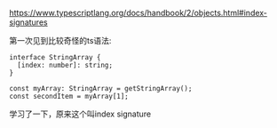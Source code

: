 https://www.typescriptlang.org/docs/handbook/2/objects.html#index-signatures

第一次见到比较奇怪的ts语法:
```
interface StringArray {
  [index: number]: string;
}
 
const myArray: StringArray = getStringArray();
const secondItem = myArray[1];
```

学习了一下，原来这个叫index signature
